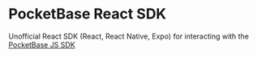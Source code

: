 # PocketBase React SDK
Unofficial React SDK (React, React Native, Expo) for interacting with the [PocketBase JS SDK](https://github.com/pocketbase/js-sdk)
